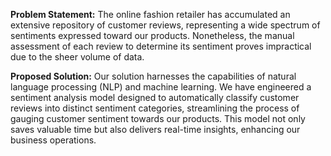 **Problem Statement:**
The online fashion retailer has accumulated an extensive repository of customer reviews, representing a wide spectrum of sentiments expressed toward our products. Nonetheless, the manual assessment of each review to determine its sentiment proves impractical due to the sheer volume of data.

**Proposed Solution:**
Our solution harnesses the capabilities of natural language processing (NLP) and machine learning. We have engineered a sentiment analysis model designed to automatically classify customer reviews into distinct sentiment categories, streamlining the process of gauging customer sentiment towards our products. This model not only saves valuable time but also delivers real-time insights, enhancing our business operations.
